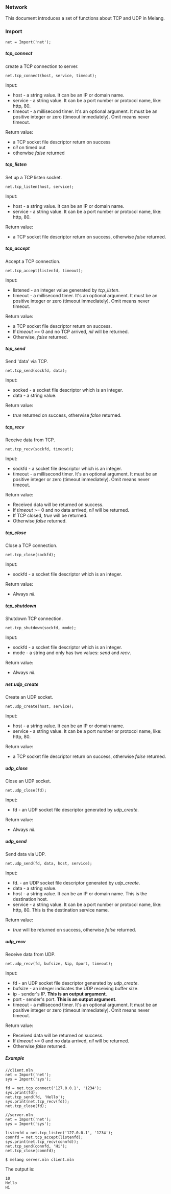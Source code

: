 ### Network

This document introduces a set of functions about TCP and UDP in Melang.



### Import

```
net = Import('net');
```



##### tcp_connect

create a TCP connection to server.

```
net.tcp_connect(host, service, timeout);
```

Input:

- host - a string value. It can be an IP or domain name.
- service -  a string value. It can be a port number or protocol name, like: http, 80.
- timeout - a millisecond timer. It's an optional argument. It must be an positive integer or zero (timeout immediately). Omit means never timeout.

Return value:

- a TCP socket file descriptor return on success
- *nil* on timed out
- otherwise *false* returned



##### tcp_listen

Set up a TCP listen socket.

```
net.tcp_listen(host, service);
```

Input:

- host - a string value. It can be an IP or domain name.
- service -  a string value. It can be a port number or protocol name, like: http, 80.

Return value:

- a TCP socket file descriptor return on success, otherwise *false* returned.



##### tcp_accept

Accept a TCP connection.

```
net.tcp_accept(listenfd, timeout);
```

Input:

- listened - an integer value generated by *tcp_listen*.
- timeout - a millisecond timer. It's an optional argument. It must be an positive integer or zero (timeout immediately). Omit means never timeout.

Return value:

- a TCP socket file descriptor return on success.
- If *timeout* >= 0 and no TCP arrived, *nil* will be returned.
- Otherwise, *false* returned.



##### tcp_send

Send 'data' via TCP.

```
net.tcp_send(sockfd, data);
```

Input:

- socked - a socket file descriptor which is an integer.
- data - a string value.

Return value:

- *true* returned on success, otherwise *false* returned.



##### tcp_recv

Receive data from TCP.

```
net.tcp_recv(sockfd, timeout);
```

Input:

- sockfd - a socket file descriptor which is an integer.
- timeout - a millisecond timer. It's an optional argument. It must be an positive integer or zero (timeout immediately). Omit means never timeout.

Return value:

- Received data will be returned on success.
- If *timeout* >= 0 and no data arrived, *nil* will be returned.
- If TCP closed, *true* will be returned.
- Otherwise *false* returned.



##### tcp_close

Close a TCP connection.

```
net.tcp_close(sockfd);
```

Input:

- sockfd - a socket file descriptor which is an integer.

Return value:

- Always *nil*.



##### tcp_shutdown

Shutdown TCP connection.

```
net.tcp_shutdown(sockfd, mode);
```

Input:

- sockfd - a socket file descriptor which is an integer.
- mode - a string and only has two values: *send* and *recv*.

Return value:

- Always *nil*.



##### net.udp_create

Create an UDP socket.

```
net.udp_create(host, service);
```

Input:

- host - a string value. It can be an IP or domain name.
- service -  a string value. It can be a port number or protocol name, like: http, 80.

Return value:

- a TCP socket file descriptor return on success, otherwise *false* returned.



##### udp_close

Close an UDP socket.

```
net.udp_close(fd);
```

Input:

- fd - an UDP socket file descriptor generated by *udp_create*.

Return value:

- Always *nil*.



##### udp_send

Send data via UDP.

```
net.udp_send(fd, data, host, service);
```

Input:

- fd. - an UDP socket file descriptor generated by *udp_create*.
- data - a string value.
- host - a string value. It can be an IP or domain name. This is the destination host.
- service - a string value. It can be a port number or protocol name, like: http, 80. This is the destination service name.

Return value:

- *true* will be returned on success, otherwise *false* returned.



##### udp_recv

Receive data from UDP.

```
net.udp_recv(fd, bufsize, &ip, &port, timeout);
```

Input:

- fd - an UDP socket file descriptor generated by *udp_create*.
- bufsize - an integer indicates the UDP receiving buffer size.
- ip - sender's IP. **This is an output argument**.
- port - sender's port. **This is an output argument**.
- timeout - a millisecond timer. It's an optional argument. It must be an positive integer or zero (timeout immediately). Omit means never timeout.

Return value:

- Received data will be returned on success.
- If *timeout* >= 0 and no data arrived, *nil* will be returned.
- Otherwise *false* returned.



##### Example

```
//client.mln
net = Import('net');
sys = Import('sys');

fd = net.tcp_connect('127.0.0.1', '1234');
sys.print(fd);
net.tcp_send(fd, 'Hello');
sys.print(net.tcp_recv(fd));
net.tcp_close(fd);
```

```
//server.mln
net = Import('net');
sys = Import('sys');

listenfd = net.tcp_listen('127.0.0.1', '1234');
connfd = net.tcp_accept(listenfd);
sys.print(net.tcp_recv(connfd));
net.tcp_send(connfd, 'Hi');
net.tcp_close(connfd);
```

```
$ melang server.mln client.mln
```

The output is:

```
10
Hello
Hi
```

